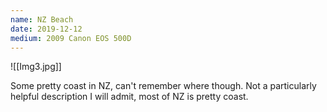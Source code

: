 ```yaml
---
name: NZ Beach
date: 2019-12-12
medium: 2009 Canon EOS 500D
---
```

![[Img3.jpg]]

Some pretty coast in NZ, can't remember where though. Not a particularly helpful description I will admit, most of NZ is pretty coast.
